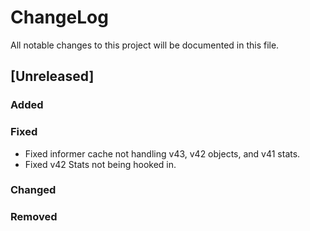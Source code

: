 # ChangeLog

All notable changes to this project will be documented in this file.

## [Unreleased]

### Added

### Fixed

- Fixed informer cache not handling v43, v42 objects, and v41 stats.
- Fixed v42 Stats not being hooked in.

### Changed

### Removed
